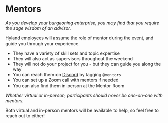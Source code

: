 # Mentors
_As you develop your burgeoning enterprise, you may find that you require the sage wisdom of an advisor._

Hyland employees will assume the role of mentor during the event, and guide you through your experience.

- They have a variety of skill sets and topic expertise
- They will also act as supervisors throughout the weekend
- They will not do your project for you - but they can guide you along the way
- You can reach them on [Discord](../DiscordInformation.md) by tagging `@mentors`
- You can set up a Zoom call with mentors if needed
- You can also find them in-person at the Mentor Room

_Whether virtual or in-person, participants should never be one-on-one with mentors._

Both virtual and in-person mentors will be available to help, so feel free to reach out to either!
